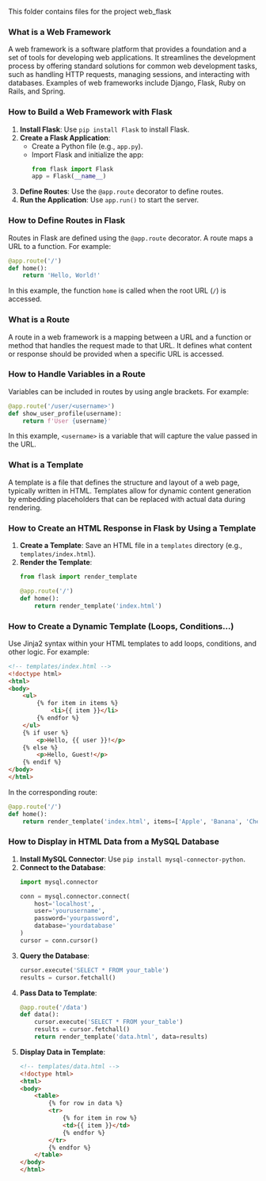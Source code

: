 This folder contains files for the project web_flask

### What is a Web Framework

A web framework is a software platform that provides a foundation and a set of tools for developing web applications. It streamlines the development process by offering standard solutions for common web development tasks, such as handling HTTP requests, managing sessions, and interacting with databases. Examples of web frameworks include Django, Flask, Ruby on Rails, and Spring.

### How to Build a Web Framework with Flask

1. **Install Flask**: Use `pip install Flask` to install Flask.
2. **Create a Flask Application**: 
   - Create a Python file (e.g., `app.py`).
   - Import Flask and initialize the app: 
     ```python
     from flask import Flask
     app = Flask(__name__)
     ```
3. **Define Routes**: Use the `@app.route` decorator to define routes.
4. **Run the Application**: Use `app.run()` to start the server.

### How to Define Routes in Flask

Routes in Flask are defined using the `@app.route` decorator. A route maps a URL to a function. For example:
```python
@app.route('/')
def home():
    return 'Hello, World!'
```
In this example, the function `home` is called when the root URL (`/`) is accessed.

### What is a Route

A route in a web framework is a mapping between a URL and a function or method that handles the request made to that URL. It defines what content or response should be provided when a specific URL is accessed.

### How to Handle Variables in a Route

Variables can be included in routes by using angle brackets. For example:
```python
@app.route('/user/<username>')
def show_user_profile(username):
    return f'User {username}'
```
In this example, `<username>` is a variable that will capture the value passed in the URL.

### What is a Template

A template is a file that defines the structure and layout of a web page, typically written in HTML. Templates allow for dynamic content generation by embedding placeholders that can be replaced with actual data during rendering.

### How to Create an HTML Response in Flask by Using a Template

1. **Create a Template**: Save an HTML file in a `templates` directory (e.g., `templates/index.html`).
2. **Render the Template**:
   ```python
   from flask import render_template

   @app.route('/')
   def home():
       return render_template('index.html')
   ```

### How to Create a Dynamic Template (Loops, Conditions…)

Use Jinja2 syntax within your HTML templates to add loops, conditions, and other logic. For example:
```html
<!-- templates/index.html -->
<!doctype html>
<html>
<body>
    <ul>
        {% for item in items %}
            <li>{{ item }}</li>
        {% endfor %}
    </ul>
    {% if user %}
        <p>Hello, {{ user }}!</p>
    {% else %}
        <p>Hello, Guest!</p>
    {% endif %}
</body>
</html>
```
In the corresponding route:
```python
@app.route('/')
def home():
    return render_template('index.html', items=['Apple', 'Banana', 'Cherry'], user='John')
```

### How to Display in HTML Data from a MySQL Database

1. **Install MySQL Connector**: Use `pip install mysql-connector-python`.
2. **Connect to the Database**:
   ```python
   import mysql.connector

   conn = mysql.connector.connect(
       host='localhost',
       user='yourusername',
       password='yourpassword',
       database='yourdatabase'
   )
   cursor = conn.cursor()
   ```
3. **Query the Database**:
   ```python
   cursor.execute('SELECT * FROM your_table')
   results = cursor.fetchall()
   ```
4. **Pass Data to Template**:
   ```python
   @app.route('/data')
   def data():
       cursor.execute('SELECT * FROM your_table')
       results = cursor.fetchall()
       return render_template('data.html', data=results)
   ```
5. **Display Data in Template**:
   ```html
   <!-- templates/data.html -->
   <!doctype html>
   <html>
   <body>
       <table>
           {% for row in data %}
           <tr>
               {% for item in row %}
               <td>{{ item }}</td>
               {% endfor %}
           </tr>
           {% endfor %}
       </table>
   </body>
   </html>
   ```
